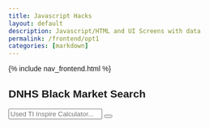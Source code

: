 ```yaml
---
title: Javascript Hacks 
layout: default
description: Javascript/HTML and UI Screens with data
permalink: /frontend/opt1
categories: [markdown]
---
```



{% include nav_frontend.html %}


<html>
<head>
<meta name="viewport" content="width=device-width, initial-scale=1">
<link rel="stylesheet" href="https://cdnjs.cloudflare.com/ajax/libs/font-awesome/4.7.0/css/font-awesome.min.css">
<style>
body {
  font-family: Arial;
}

* {
  box-sizing: border-box;
}

form.example input[type=text] {
  padding: 10px;
  border: 1px solid grey;
  float: left;
  width: 80%;
  height: 74px;

    font-family: 'Poppins';
    font-style: italic;
    font-weight: 700;
    font-size: 20px;
    line-height: 68px;

    color: #9C9C9C;
}

form.example button {
  float: left;
  width: 20%;
  padding: 10px;
  width: 64px;
  height: 74px;
  background: url(image.png);
  cursor: pointer;
}

form.example button:hover {
  background: #0b7dda;
}

form.example::after {
  content: "";
  clear: both;
  display: table;
}
</style>
</head>
<body>

<h2>DNHS Black Market Search</h2>

<form class="example" action="google.com?search=">
  <input type="text" placeholder="Used TI Inspire Calculator..." name="search">
  <button type="submit"><i class="fa fa-search"></i></button>
</form>


</body>
</html> 
